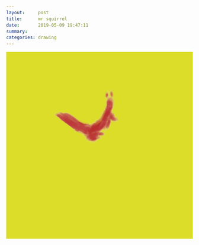 ```yaml
---
layout:     post
title:      mr squirrel
date:       2019-05-09 19:47:11
summary:    
categories: drawing
---
```

![mr squirrel](/images/diary/mr-squirrel.png ".")
